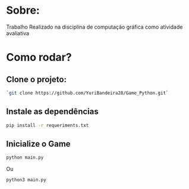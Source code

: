 # Sobre:
Trabalho Realizado na disciplina de computação gráfica como atividade avaliativa

# Como rodar?

## Clone o projeto:
```bash
`git clone https://github.com/YuriBandeira28/Game_Python.git`
```

## Instale as dependências
```bash
pip install -r requeriments.txt
```

## Inicialize o Game

```bash
python main.py
```
Ou
```bash
python3 main.py
```